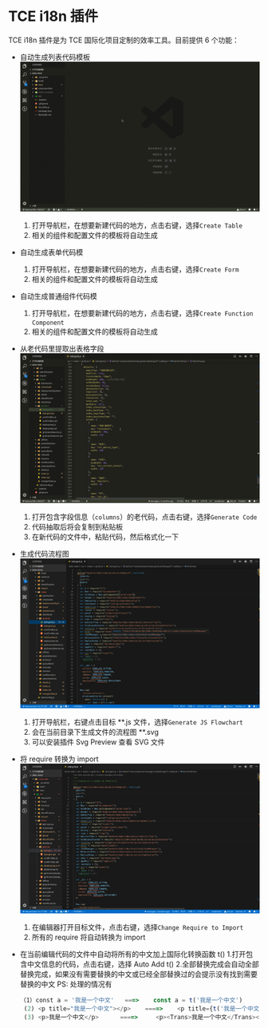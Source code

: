 # TCE i18n 插件

TCE i18n 插件是为 TCE 国际化项目定制的效率工具。目前提供 6 个功能：

- 自动生成列表代码模板
  ![new code](https://github.com/dickenslian/vscode-tce-i18n/blob/master/images/table.gif?raw=true)

  1. 打开导航栏，在想要新建代码的地方，点击右键，选择`Create Table`
  2. 相关的组件和配置文件的模板将自动生成

- 自动生成表单代码模

  1. 打开导航栏，在想要新建代码的地方，点击右键，选择`Create Form`
  2. 相关的组件和配置文件的模板将自动生成

- 自动生成普通组件代码模

  1. 打开导航栏，在想要新建代码的地方，点击右键，选择`Create Function Component`
  2. 相关的组件和配置文件的模板将自动生成

- 从老代码里提取出表格字段
  ![add code](https://github.com/dickenslian/vscode-tce-i18n/blob/master/images/generate.gif?raw=true)

  1. 打开包含字段信息（`columns`）的老代码，点击右键，选择`Generate Code`
  2. 代码抽取后将会复制到粘贴板
  3. 在新代码的文件中，粘贴代码，然后格式化一下

- 生成代码流程图
  ![add flowchart](https://raw.githubusercontent.com/dickenslian/vscode-tce-i18n/master/images/flowchart.gif)

  1. 打开导航栏，右键点击目标 \*\*.js 文件，选择`Generate JS Flowchart`
  2. 会在当前目录下生成文件的流程图 \*\*.svg
  3. 可以安装插件 Svg Preview 查看 SVG 文件

- 将 require 转换为 import
  ![change require](https://raw.githubusercontent.com/dickenslian/vscode-tce-i18n/master/images/import.gif)

  1. 在编辑器打开目标文件，点击右键，选择`Change Require to Import`
  2. 所有的 require 将自动转换为 import

- 在当前编辑代码的文件中自动将所有的中文加上国际化转换函数 t() 1.打开包含中文信息的代码，点击右键，选择 Auto Add t() 2.全部替换完成会自动全部替换完成，如果没有需要替换的中文或已经全部替换过的会提示没有找到需要替换的中文
  PS: 处理的情况有

  ```js
  （1）const a = '我是一个中文'   ===>    const a = t('我是一个中文')
   (2) <p title="我是一个中文"></p>    ====>    <p title={t('我是一个中文')}></p>
   (3) <p>我是一个中文</p>      ====>     <p><Trans>我是一个中文</Trans></p>
  ```
